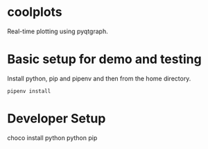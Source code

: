 # coolplots

Real-time plotting using pyqtgraph.

# Basic setup for demo and testing
Install python, pip and pipenv and then from the home directory.
```shell
pipenv install
```



# Developer Setup
choco install python
python pip